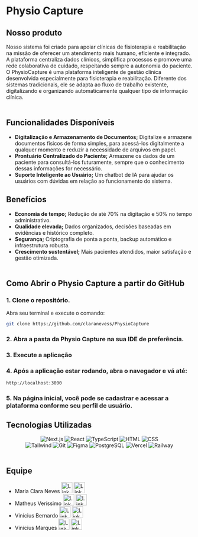 # Physio Capture

## Nosso produto

Nosso sistema foi criado para apoiar clínicas de fisioterapia e reabilitação na missão de oferecer um atendimento mais humano, eficiente e integrado. A plataforma centraliza dados clínicos, simplifica processos e promove uma rede colaborativa de cuidado, respeitando sempre a autonomia do paciente. O PhysioCapture é uma plataforma inteligente de gestão clínica desenvolvida especialmente para fisioterapia e reabilitação. Diferente dos sistemas tradicionais, ele se adapta ao fluxo de trabalho existente, digitalizando e organizando automaticamente qualquer tipo de informação clínica.

<img src="https://camo.githubusercontent.com/2722992d519a722218f896d5f5231d49f337aaff4514e78bd59ac935334e916a/68747470733a2f2f692e696d6775722e636f6d2f77617856496d762e706e67" width="750px" height="5px"/>

## Funcionalidades Disponíveis

- **Digitalização e Armazenamento de Documentos;** Digitalize e armazene documentos físicos de forma simples, para acessá-los digitalmente a qualquer momento e reduzir a necessidade de arquivos em papel.
- **Prontuário Centralizado do Paciente;** Armazene os dados de um paciente para consultá-los futuramente, sempre que o conhecimento dessas informações for necessário.
- **Suporte Inteligente ao Usuário;** Um chatbot de IA para ajudar os usuários com dúvidas em relação ao funcionamento do sistema.

## Benefícios

- **Economia de tempo;** Redução de até 70% na digitação e 50% no tempo administrativo.
- **Qualidade elevada;** Dados organizados, decisões baseadas em evidências e histórico completo.
- **Segurança;** Criptografia de ponta a ponta, backup automático e infraestrutura robusta.
- **Crescimento sustentável;** Mais pacientes atendidos, maior satisfação e gestão otimizada.

<img src="https://camo.githubusercontent.com/2722992d519a722218f896d5f5231d49f337aaff4514e78bd59ac935334e916a/68747470733a2f2f692e696d6775722e636f6d2f77617856496d762e706e67" width="750px" height="5px"/>

## Como Abrir o Physio Capture a partir do GitHub
### 1. Clone o repositório.
Abra seu terminal e execute o comando:
```bash
git clone https://github.com/claranevess/PhysioCapture
```
### 2. Abra a pasta da Physio Capture na sua IDE de preferência.
### 3. Execute a aplicação
### 4. Após a aplicação estar rodando, abra o navegador e vá até:
```bash
http://localhost:3000
```
### 5. Na página inicial, você pode se cadastrar e acessar a plataforma conforme seu perfil de usuário.

## Tecnologias Utilizadas

<div align="center">

  ![Next.js](https://img.shields.io/badge/next.js-000000?style=for-the-badge&logo=nextdotjs&logoColor=white)
  ![React](https://img.shields.io/badge/-ReactJs-61DAFB?logo=react&logoColor=white&style=for-the-badge)
  ![TypeScript](https://img.shields.io/badge/TypeScript-3178C6?style=for-the-badge&logo=typescript&logoColor=white)
  ![HTML](https://img.shields.io/badge/HTML5-F06529?style=for-the-badge&logoColor=white)
  ![CSS](https://img.shields.io/badge/CSS3-264DE4?style=for-the-badge&logoColor=white)
  <br>
  ![Tailwind](https://img.shields.io/badge/Tailwind_CSS-1D3C73?style=for-the-badge&logoColor=white)
  ![Git](https://img.shields.io/badge/git-000000?style=for-the-badge&logoColor=white)
  ![Figma](https://img.shields.io/badge/Figma-FD3D39?style=for-the-badge&logoColor=white)
  ![PostgreSQL](https://img.shields.io/badge/PostgreSQL-2965F1?style=for-the-badge&logoColor=white)
  ![Vercel](https://img.shields.io/badge/Vercel-000000?style=for-the-badge&logo=vercel&logoColor=white)
  ![Railway](https://img.shields.io/badge/Railway-131415?style=for-the-badge&logo=railway&logoColor=white)
<br>
</div>

<img src="https://camo.githubusercontent.com/2722992d519a722218f896d5f5231d49f337aaff4514e78bd59ac935334e916a/68747470733a2f2f692e696d6775722e636f6d2f77617856496d762e706e67" width="750px" height="5px"/>

## Equipe
- Maria Clara Neves <a href="mailto:mcsan@cesar.school" target="_blank"><img src="https://skillicons.dev/icons?i=gmail" alt="LinkedIn" height="30"/></a> <a href="www.linkedin.com.br/in/claranevess" target="_blank"><img src="https://skillicons.dev/icons?i=linkedin" alt="LinkedIn" height="30"/></a>
- Matheus Veríssimo <a href="mailto:mmv@cesar.school" target="_blank"><img src="https://skillicons.dev/icons?i=gmail" alt="LinkedIn" height="30"/></a> <a href="https://www.linkedin.com/in/matheus-martins-8696422b8/" target="_blank"><img src="https://skillicons.dev/icons?i=linkedin" alt="LinkedIn" height="30"/></a>
- Vinícius Bernardo <a href="mailto:vbs4@cesar.school" target="_blank"><img src="https://skillicons.dev/icons?i=gmail" alt="LinkedIn" height="30"/></a> <a href="https://www.linkedin.com/in/vin%C3%ADcius-bernardo-805193326/" target="_blank"><img src="https://skillicons.dev/icons?i=linkedin" alt="LinkedIn" height="30"/></a>
- Vinícius Marques <a href="mailto:vjmm@cesar.school" target="_blank"><img src="https://skillicons.dev/icons?i=gmail" alt="LinkedIn" height="30"/></a> <a href="https://www.linkedin.com/in/vin%C3%ADcius-marques-2109ads/" target="_blank"><img src="https://skillicons.dev/icons?i=linkedin" alt="LinkedIn" height="30"/></a>
